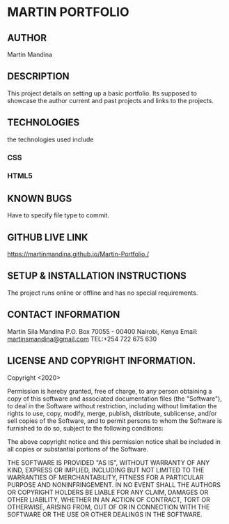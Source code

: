 # MARTIN PORTFOLIO
## AUTHOR
Martin Mandina
## DESCRIPTION
This project details on setting up a basic portfolio. Its supposed to showcase the author current and past projects and links to the projects.
## TECHNOLOGIES
the technologies used include
### CSS
### HTML5
## KNOWN BUGS
Have to specify file type to commit.
## GITHUB LIVE LINK
https://martinmandina.github.io/Martin-Portfolio./
## SETUP & INSTALLATION INSTRUCTIONS
The project runs online or offline and has no special requirements.
## CONTACT INFORMATION
Martin Sila Mandina
P.O. Box 70055 - 00400 Nairobi, Kenya
Email: martinsmandina@gmail.com
TEL:+254 722 675 630
## LICENSE AND COPYRIGHT INFORMATION.
Copyright <2020> <Martin Sila Mandina>

Permission is hereby granted, free of charge, to any person obtaining a copy of this software and associated documentation files (the "Software"), to deal in the Software without restriction, including without limitation the rights to use, copy, modify, merge, publish, distribute, sublicense, and/or sell copies of the Software, and to permit persons to whom the Software is furnished to do so, subject to the following conditions:

The above copyright notice and this permission notice shall be included in all copies or substantial portions of the Software.

THE SOFTWARE IS PROVIDED "AS IS", WITHOUT WARRANTY OF ANY KIND, EXPRESS OR IMPLIED, INCLUDING BUT NOT LIMITED TO THE WARRANTIES OF MERCHANTABILITY, FITNESS FOR A PARTICULAR PURPOSE AND NONINFRINGEMENT. IN NO EVENT SHALL THE AUTHORS OR COPYRIGHT HOLDERS BE LIABLE FOR ANY CLAIM, DAMAGES OR OTHER LIABILITY, WHETHER IN AN ACTION OF CONTRACT, TORT OR OTHERWISE, ARISING FROM, OUT OF OR IN CONNECTION WITH THE SOFTWARE OR THE USE OR OTHER DEALINGS IN THE SOFTWARE.
